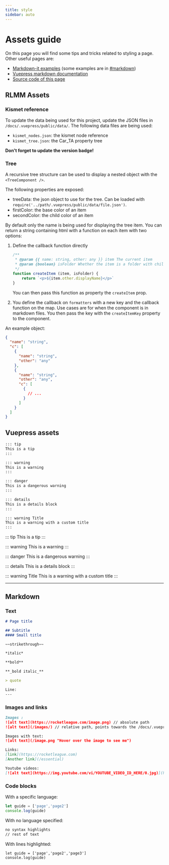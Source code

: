 ```yaml
---
title: style
sidebar: auto
---
```

# Assets guide

On this page you will find some tips and tricks related to styling a page. Other useful pages are:

- [Markdown-it examples](https://markdown-it.github.io/) (some examples are in [#markdown](#markdown))
- [Vuepress markdown documentation](https://vuepress.vuejs.org/guide/markdown.html)
- [Source code of this page](https://github.com/RocketLeagueMapmaking/RL-docs/blob/master/docs/assets.md)

## RLMM Assets

### Kismet reference

To update the data being used for this project, update the JSON files in `/docs/.vuepress/public/data/`.
The following data files are being used:

- `kismet_nodes.json`: the kismet node reference
- `kismet_tree.json`: the Car_TA property tree

**Don't forget to update the version badge!**

### Tree

A recursive tree structure can be used to display a nested object with the `<TreeComponent />`.

The following properties are exposed:

- treeData: the json object to use for the tree. Can be loaded with `require('../path/.vuepress/public/data/file.json')`.
- firstColor: the base color of an item
- secondColor: the child color of an item

By default only the name is being used for displaying the tree item.
You can return a string containing html with a function on each item with two options:

1. Define the callback function directly

   ```js
   /**
    * @param {{ name: string, other: any }} item The current item
    * @param {boolean} isFolder Whether the item is a folder with children
    */
   function createItem (item, isFolder) {
       return `<p>${item.other.displayName}</p>`
   }
   ```

   You can then pass this function as property the `createItem` prop.

2. You define the callback on `formatters` with a new key and the callback function on the map. Use cases are for when the component is in markdown files. You then pass the key with the `createItemKey` property to the component.

An example object:

```json
{
  "name": "string",
  "c": [
    {
      "name": "string",
      "other": "any"
    },
    {
      "name": "string",
      "other": "any",
      "c": [
        {
          // ...
        }
      ]
    }
  ]
}
```

## Vuepress assets

```md
::: tip
This is a tip
:::

::: warning
This is a warning
:::

::: danger
This is a dangerous warning
:::

::: details
This is a details block
:::

::: warning Title
This is a warning with a custom title
:::
````

::: tip
This is a tip
:::

::: warning
This is a warning
:::

::: danger
This is a dangerous warning
:::

::: details
This is a details block
:::

::: warning Title
This is a warning with a custom title
:::

---

## Markdown

### Text

```md
# Page title

## Subtitle
#### Small title
```

```md
~~strikethrough~~

*italic*

**bold**

**_bold italic_**

> quote

Line:
---

```

### Images and links

```md
Images :
![alt text](https://rocketleague.com/image.png) // absolute path
![alt text](/images/) // relative path, points towards the /docs/.vuepress/public/images/ folder

Images with text:
![alt text](/image.png "Hover over the image to see me")

Links:
[link](https://rocketleague.com)
[Another link](/essential)

Youtube videos:
[![alt text](https://img.youtube.com/vi/YOUTUBE_VIDEO_ID_HERE/0.jpg)](https://www.youtube.com/watch?v=YOUTUBE_VIDEO_ID_HERE)
```

### Code blocks

With a specific language:

```javascript
let guide = ['page','page2']
console.log(guide)
```

With no language specified:

```txt
no syntax highlights
// rest of text
```

With lines highlighted:

```javascript{1}
let guide = ['page','page2','page3']
console.log(guide)
```
